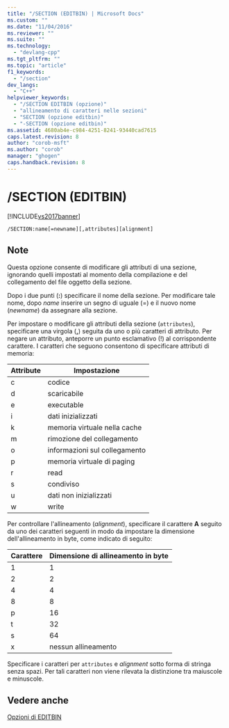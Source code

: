 ```yaml
---
title: "/SECTION (EDITBIN) | Microsoft Docs"
ms.custom: ""
ms.date: "11/04/2016"
ms.reviewer: ""
ms.suite: ""
ms.technology: 
  - "devlang-cpp"
ms.tgt_pltfrm: ""
ms.topic: "article"
f1_keywords: 
  - "/section"
dev_langs: 
  - "C++"
helpviewer_keywords: 
  - "/SECTION EDITBIN (opzione)"
  - "allineamento di caratteri nelle sezioni"
  - "SECTION (opzione editbin)"
  - "-SECTION (opzione editbin)"
ms.assetid: 4680ab4e-c984-4251-8241-93440cad7615
caps.latest.revision: 8
author: "corob-msft"
ms.author: "corob"
manager: "ghogen"
caps.handback.revision: 8
---
```

# /SECTION (EDITBIN)
[!INCLUDE[vs2017banner](../../assembler/inline/includes/vs2017banner.md)]

```  
/SECTION:name[=newname][,attributes][alignment]  
```  
  
## Note  
 Questa opzione consente di modificare gli attributi di una sezione, ignorando quelli impostati al momento della compilazione e del collegamento del file oggetto della sezione.  
  
 Dopo i due punti \(**:**\) specificare il nome della sezione.  Per modificare tale nome, dopo *name* inserire un segno di uguale \(\=\) e il nuovo nome \(*newname*\) da assegnare alla sezione.  
  
 Per impostare o modificare gli attributi della sezione \(`attributes`\), specificare una virgola \(**,**\) seguita da uno o più caratteri di attributo.  Per negare un attributo, anteporre un punto esclamativo \(\!\) al corrispondente carattere.  I caratteri che seguono consentono di specificare attributi di memoria:  
  
|Attribute|Impostazione|  
|---------------|------------------|  
|c|codice|  
|d|scaricabile|  
|e|executable|  
|i|dati inizializzati|  
|k|memoria virtuale nella cache|  
|m|rimozione del collegamento|  
|o|informazioni sul collegamento|  
|p|memoria virtuale di paging|  
|r|read|  
|s|condiviso|  
|u|dati non inizializzati|  
|w|write|  
  
 Per controllare l'allineamento \(*alignment*\), specificare il carattere **A** seguito da uno dei caratteri seguenti in modo da impostare la dimensione dell'allineamento in byte, come indicato di seguito:  
  
|Carattere|Dimensione di allineamento in byte|  
|---------------|----------------------------------------|  
|1|1|  
|2|2|  
|4|4|  
|8|8|  
|p|16|  
|t|32|  
|s|64|  
|x|nessun allineamento|  
  
 Specificare i caratteri per `attributes` e *alignment* sotto forma di stringa senza spazi.  Per tali caratteri non viene rilevata la distinzione tra maiuscole e minuscole.  
  
## Vedere anche  
 [Opzioni di EDITBIN](../../build/reference/editbin-options.md)